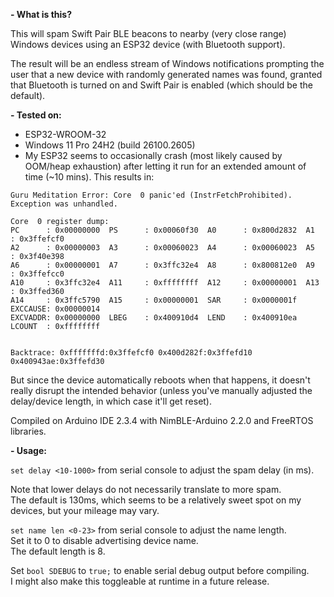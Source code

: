 **- What is this?**

This will spam Swift Pair BLE beacons to nearby (very close range) Windows devices using an ESP32 device (with Bluetooth support).

The result will be an endless stream of Windows notifications prompting the user that a new device with randomly generated names was found, granted that Bluetooth is turned on and Swift Pair is enabled (which should be the default).

**- Tested on:**
- ESP32-WROOM-32
- Windows 11 Pro 24H2 (build 26100.2605)
- My ESP32 seems to occasionally crash (most likely caused by OOM/heap exhaustion) after letting it run for an extended amount of time (~10 mins). This results in:
```
Guru Meditation Error: Core  0 panic'ed (InstrFetchProhibited). Exception was unhandled.

Core  0 register dump:
PC      : 0x00000000  PS      : 0x00060f30  A0      : 0x800d2832  A1      : 0x3ffefcf0  
A2      : 0x00000003  A3      : 0x00060023  A4      : 0x00060023  A5      : 0x3f40e398  
A6      : 0x00000001  A7      : 0x3ffc32e4  A8      : 0x800812e0  A9      : 0x3ffefcc0  
A10     : 0x3ffc32e4  A11     : 0xffffffff  A12     : 0x00000001  A13     : 0x3ffed360  
A14     : 0x3ffc5790  A15     : 0x00000001  SAR     : 0x0000001f  EXCCAUSE: 0x00000014  
EXCVADDR: 0x00000000  LBEG    : 0x400910d4  LEND    : 0x400910ea  LCOUNT  : 0xffffffff  


Backtrace: 0xfffffffd:0x3ffefcf0 0x400d282f:0x3ffefd10 0x400943ae:0x3ffefd30
```
But since the device automatically reboots when that happens, it doesn't really disrupt the intended behavior (unless you've manually adjusted the delay/device length, in which case it'll get reset).

Compiled on Arduino IDE 2.3.4 with NimBLE-Arduino 2.2.0 and FreeRTOS libraries.

**- Usage:**

```set delay <10-1000>``` from serial console to adjust the spam delay (in ms).

Note that lower delays do not necessarily translate to more spam.\
The default is 130ms, which seems to be a relatively sweet spot on my devices, but your mileage may vary.

```set name len <0-23>``` from serial console to adjust the name length.\
Set it to 0 to disable advertising device name.\
The default length is 8.

Set ```bool SDEBUG``` to ```true;``` to enable serial debug output before compiling.\
I might also make this toggleable at runtime in a future release.
